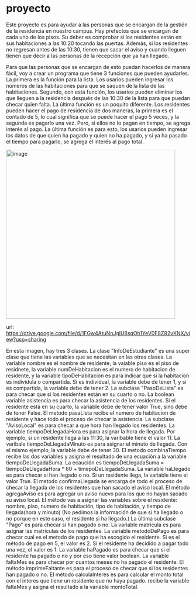 # proyecto

Este proyecto es para ayudar a las personas que se encargan de la gestión de la residencia en nuestro campus. Hay prefectos que se encargan de cada uno de los pisos. Su deber es comprobar si los residentes están en sus habitaciones a las 10:20 tocando las puertas. Además, si los residentes no regresan antes de las 10:30, tienen que sacar el aviso y cuando lleguen tienen que decir a las personas de la recepción que ya han llegado. 

Para que las personas que se encargan de esto puedan hacerlos de manera fácil, voy a crear un programa que tiene 3 funciones que pueden ayudarles. La primera es la función para la lista. Los usarios pueden ingresar los números de las habitaciones para que se saquen de la lista de las habitaciones. Segundo, con esta función, los usarios pueden eliminar los que lleguen a la residencia después de las 10:30 de la lista para que puedan checar quien falta. La última función es un poquito diferente. Los residentes pueden hacer el pago de residencia de dos maneras, la primera es el contado de 5, lo cual significa que se puede hacer el pago 5 veces, y la segunda es pagarlo una vez. Pero, si ellos no lo pagan en tiempo, se agrega interés al pago. La última función es para esto, los usarios pueden ingresar los datos de que quien ha pagado y quien no ha pagado, y si ya ha pasado el tiempo para pagarlo, se agrega el interés al pago total. 

<img width="462" alt="image" src="https://github.com/DongjuMun/proyecto/assets/150094637/6cfe6b45-4f85-48e8-a997-aa9a6ac1698d">

url: https://drive.google.com/file/d/1FGw4AtuNnJglU8sqOh1YeV0F8Z82vKNX/view?usp=sharing

En esta imagen, hay tres 3 clases. La clase "InfoDeEstudiante" es una super clase que tiene las variables que se necesitan en las otras clases. La variable nombre es el nombre de residente, la vaiable piso es el piso de residnete, la variable numDeHabitacion es el numero de habitacion de residente, y la variable tipoDeHabitacion es para indicar que si la habitacion es individula o compartida. Si es individual, la variable debe de tener 1, y si es compartida, la variable debe de tener 2. La subclase "PasoDeLista" es para checar que si los residentes están en su cuarto o no. La boolean variable asistencia es para checar la asistencia de los residentes. Si el residente está en su cuarto, la variable debe de tener valor True, sino debe de tener False. El metodo pasaLista recibe el numero de habitacion de residente y hace todo el proceso de checar la asistencia. La subclase "AvisoLocal" es para checar a que hora han llegado los residentes. La variable tiempoDeLlegadaHora es para asignar la hora de llegada. Por ejemplo, si un residente llega a las 11:30, la varibable tiene el valor 11. La varibale tiempoDeLlegadaMinuto es para asignar el minuto de llegada. Con el mismo ejemplo, la variable debe de tener 30. El metodo combinaTiempo recibe las dos variables y asigna el resultado de una ecuación a la variable tiempoDeLlegadaSuma. La ecaución es tiempoDeLlegadaSuma = tiempoDeLlegadaHora * 60 + timepoDeLlegadaSuma. La variable haLlegado es para checar si han llegado o no. Si un residente llega, la variable tiene el valor True. El metodo confirmaLlegada se encarga de todo el proceso de checar la llegada de los residentes que han sacado el aviso local. El método agregaAviso es para agregar un aviso nuevo para los que no hayan sacado su aviso local. El método vas a asignar las variables sobre el residente: nombre, piso, numero de habitación, tipo de habitación, y tiempo de llegada(hora y minuto) (No pedimos la información de que si ha llegado o no porque en este caso, el residente si ha llegado.) La última subclase "Pago" es para checar si han pagado o no. La variable matricula es para asignar las matriculas de los residentes. La variable metodoDePago es para checar cual es el metodo de pago que ha escogido el residente. Si es el método de pago en 5, el valor es 2. Si el residente ha decidido a pagar todo una vez, el valor es 1. La variable haPagado es para checar que si el residente ha pagado o no y por eso tiene valor boolean. La variable faltaMes es para checar por cuantos meses no ha pagado el residente. El método imprimeFaltante es para el proceso de checar que si los residentes han pagado o no. El método calculaInteres es para calcular el monto total con el interes que tiene un residente que no haya pagado. recibe la variable faltaMes y asigna el resultado a la variable montoTotal.

